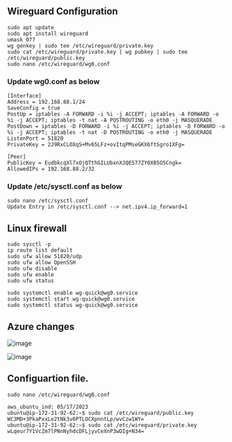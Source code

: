 ## Wireguard Configuration
```
sudo apt update 
sudo apt install wireguard 
umask 077 
wg genkey | sudo tee /etc/wireguard/private.key 
sudo cat /etc/wireguard/private.key | wg pubkey | sudo tee /etc/wireguard/public.key 
sudo nano /etc/wireguard/wg0.conf 
```

### Update wg0.conf as below 
```
[Interface]
Address = 192.168.88.1/24
SaveConfig = true
PostUp = iptables -A FORWARD -i %i -j ACCEPT; iptables -A FORWARD -o %i -j ACCEPT; iptables -t nat -A POSTROUTING -o eth0 -j MASQUERADE
PostDown = iptables -D FORWARD -i %i -j ACCEPT; iptables -D FORWARD -o %i -j ACCEPT; iptables -t nat -D POSTROUTING -o eth0 -j MASQUERADE
ListenPort = 51820
PrivateKey = 2J9RxCLOXqS+Mv65LFz+ovItqPMseGKX6ftSgro1XFg=

[Peer]
PublicKey = EudbkcqXl7xOjQTthGILUbxnXJQE577ZY0XB5O5Cngk=
AllowedIPs = 192.168.88.2/32
```
### Update /etc/sysctl.conf as below 
```
sudo nano /etc/sysctl.conf
Update Entry in /etc/sysctl.conf --> net.ipv4.ip_forward=1
```
## Linux firewall
```
sudo sysctl -p
ip route list default
sudo ufw allow 51820/udp
sudo ufw allow OpenSSH
sudo ufw disable
sudo ufw enable
sudo ufw status

sudo systemctl enable wg-quick@wg0.service
sudo systemctl start wg-quick@wg0.service
sudo systemctl status wg-quick@wg0.service
```

## Azure changes

![image](https://user-images.githubusercontent.com/5779604/147896313-44b14a3f-ec5d-47d2-8e3d-8e0ce6d47106.png)

![image](https://user-images.githubusercontent.com/5779604/147896327-0356def7-9135-408a-bc7a-d9e6afd0f00e.png)



## Configuartion file. 
```
sudo nano /etc/wireguard/wg0.conf
```

```
aws_ubuntu_ind: 05/17/2023
ubuntu@ip-172-31-92-62:~$ sudo cat /etc/wireguard/public.key
WC3MD+3PkaPxxLe2tNk3v6PTLOCXpnntLp/wvCzw1WY=
ubuntu@ip-172-31-92-62:~$ sudo cat /etc/wireguard/private.key
wLqeur7Y1VcZm7lPNnNyhdcDFLjyvCeXnP3wDIg+N34=
```
